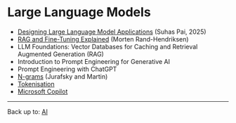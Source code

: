 # Large Language Models

- [Designing Large Language Model Applications](pai2025/index.md) (Suhas Pai, 2025)
- [RAG and Fine-Tuning Explained](RAGFineTuning.md) (Morten Rand-Hendriksen)
- LLM Foundations: Vector Databases for Caching and Retrieval Augmented Generation (RAG)
- Introduction to Prompt Engineering for Generative AI
- Prompt Engineering with ChatGPT
- [N-grams](ngrams.md) (Jurafsky and Martin)
- [Tokenisation](tokenisation.md)
- [Microsoft Copilot](copilot/index.md)

----

Back up to: [AI](../index.md)
